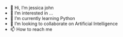 - 👋 Hi, I’m jessica john 
- 👀 I’m interested in ...
- 🌱 I’m currently learning Python 
- 💞️ I’m looking to collaborate on Artificial Intelligence 
- 📫 How to reach me

<!---
jessy2230/jessy2230 is a ✨ special ✨ repository because its `README.md` (this file) appears on your GitHub profile.
You can click the Preview link to take a look at your changes.
--->
